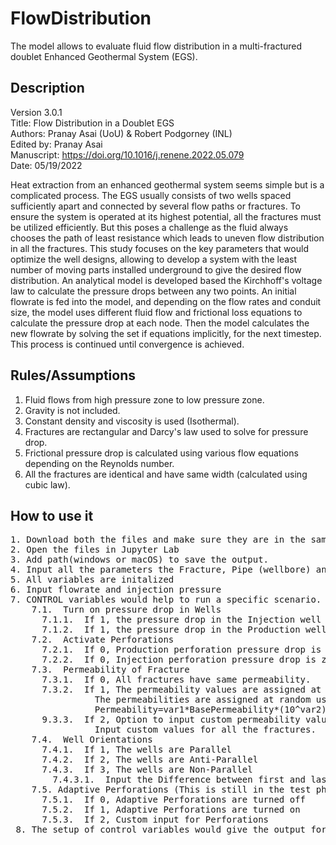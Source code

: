 # FlowDistribution
The model allows to evaluate fluid flow distribution in a multi-fractured doublet Enhanced Geothermal System (EGS).

## Description
Version 3.0.1<br>
Title: Flow Distribution in a Doublet EGS<br>
Authors: Pranay Asai (UoU) & Robert Podgorney (INL)<br>
Edited by: Pranay Asai<br>
Manuscript: https://doi.org/10.1016/j.renene.2022.05.079<br>
Date: 05/19/2022<br>

Heat extraction from an enhanced geothermal system seems simple but is a complicated process. The EGS usually consists of two wells spaced sufficiently apart and connected by several flow paths or fractures. To ensure the system is operated at its highest potential, all the fractures must be utilized efficiently. But this poses a challenge as the fluid always chooses the path of least resistance which leads to uneven flow distribution in all the fractures. This study focuses on the key parameters that would optimize the well designs, allowing to develop a system with the least number of moving parts installed underground to give the desired flow distribution. An analytical model is developed based the Kirchhoff's voltage law to calculate the pressure drops between any two points. An initial flowrate is fed into the model, and depending on the flow rates and conduit size, the model uses different fluid flow and frictional loss equations to calculate the pressure drop at each node. Then the model calculates the new flowrate by solving the set if equations implicitly, for the next timestep. This process is continued until convergence is achieved.

## Rules/Assumptions
1. Fluid flows from high pressure zone to low pressure zone.<br>
2. Gravity is not included.<br>
3. Constant density and viscosity is used (Isothermal).<br>
4. Fractures are rectangular and Darcy's law used to solve for pressure drop.<br>
5. Frictional pressure drop is calculated using various flow equations depending on the Reynolds number.<br>
6. All the fractures are identical and have same width (calculated using cubic law).<br>


## How to use it
<pre>1. Download both the files and make sure they are in the same folder.
2. Open the files in Jupyter Lab
3. Add path(windows or macOS) to save the output.
4. Input all the parameters the Fracture, Pipe (wellbore) and Perforations (all the values in SI units).
5. All variables are initalized
6. Input flowrate and injection pressure
7. CONTROL variables would help to run a specific scenario.
    7.1.  Turn on pressure drop in Wells
      7.1.1.  If 1, the pressure drop in the Injection well is on.
      7.1.2.  If 1, the pressure drop in the Production well is on.
    7.2.  Activate Perforations
      7.2.1.  If 0, Production perforation pressure drop is zero.
      7.2.2.  If 0, Injection perforation pressure drop is zero.
    7.3.  Permeability of Fracture
      7.3.1.  If 0, All fractures have same permeability.
      7.3.2.  If 1, The permeability values are assigned at random with respect to the base value.
                The permeabilities are assigned at random using two random values. The first value is the base and the second is the magnitude.
                Permeability=var1*BasePermeability*(10^var2)
      9.3.3.  If 2, Option to input custom permeability values.
                Input custom values for all the fractures.
    7.4.  Well Orientations
      7.4.1.  If 1, The wells are Parallel
      7.4.2.  If 2, The wells are Anti-Parallel
      7.4.3.  If 3, The wells are Non-Parallel
        7.4.3.1.  Input the Difference between first and last fracture
    7.5. Adaptive Perforations (This is still in the test phase and not fully developed)
      7.5.1.  If 0, Adaptive Perforations are turned off
      7.5.2.  If 1, Adaptive Perforations are turned on
      7.5.3.  If 2, Custom input for Perforations
 8. The setup of control variables would give the output for the desired scenario.
 </pre>
